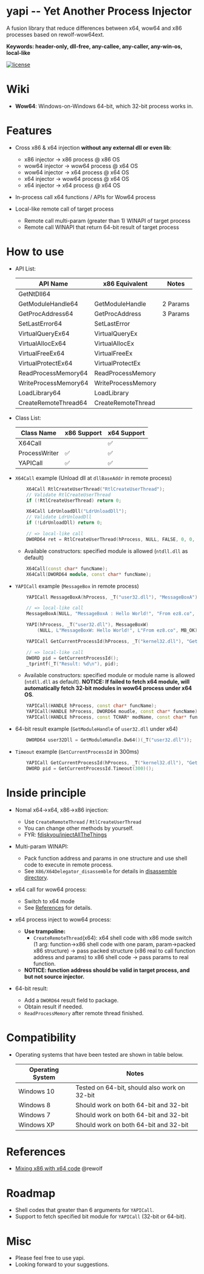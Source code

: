 # yapi -- Yet Another Process Injector
A fusion library that reduce differences between x64, wow64 and x86 processes based on rewolf-wow64ext.

**Keywords: header-only, dll-free, any-callee, any-caller, any-win-os, local-like**

[![license](https://img.shields.io/badge/license-MIT-brightgreen.svg?style=flat)](https://github.com/ez8-co/yapi/blob/master/LICENSE)

# Wiki

- **Wow64**: Windows-on-Windows 64-bit, which 32-bit process works in.

# Features

- Cross x86 & x64 injection **without any external dll or even lib**:
    - x86 injector -> x86 process @ x86 OS
    - wow64 injector -> wow64 process @ x64 OS
    - wow64 injector -> x64 process @ x64 OS
    - x64 injector -> wow64 process @ x64 OS
    - x64 injector -> x64 process @ x64 OS

- In-process call x64 functions / APIs for Wow64 process

- Local-like remote call of target process
    - Remote call multi-param (greater than 1) WINAPI of target process
    - Remote call WINAPI that return 64-bit result of target process

# How to use

- API List:

    |  API Name       |   x86 Equivalent   | Notes         |
    |---------------|------------------------|---------------|
    | GetNtDll64           |                         |       |
    | GetModuleHandle64    | GetModuleHandle         | 2 Params |
    | GetProcAddress64     | GetProcAddress          | 3 Params |
    | SetLastError64       | SetLastError            |       |
    | VirtualQueryEx64     | VirtualQueryEx          |       |
    | VirtualAllocEx64     | VirtualAllocEx          |       |
    | VirtualFreeEx64      | VirtualFreeEx           |       |
    | VirtualProtectEx64   | VirtualProtectEx        |       |
    | ReadProcessMemory64  | ReadProcessMemory       |       |
    | WriteProcessMemory64 | WriteProcessMemory      |       |
    | LoadLibrary64        | LoadLibrary             |       |
    | CreateRemoteThread64 | CreateRemoteThread      |       |

- Class List:

    |  Class Name       |   x86 Support   | x64 Support         |
    |---------------|------------------------|---------------|
    | X64Call           |  | :white_check_mark: |
    | ProcessWriter    | :white_check_mark: | :white_check_mark: |
    | YAPICall     | :white_check_mark: | :white_check_mark: |

- `X64Call` example (Unload dll at `dllBaseAddr` in remote process)

    ```cpp
        X64Call RtlCreateUserThread("RtlCreateUserThread");
        // Validate RtlCreateUserThread
        if (!RtlCreateUserThread) return 0;

        X64Call LdrUnloadDll("LdrUnloadDll");
        // Validate LdrUnloadDll
        if (!LdrUnloadDll) return 0;

        // => local-like call
        DWORD64 ret = RtlCreateUserThread(hProcess, NULL, FALSE, 0, 0, NULL, LdrUnloadDll, dllBaseAddr, NULL, NULL);
    ```

    - Available constructors: specified module is allowed (`ntdll.dll` as default)
    
    ```cpp
        X64Call(const char* funcName);
        X64Call(DWORD64 module, const char* funcName);
    ```

- `YAPICall` example (`MessageBox` in remote process)

    ```cpp
        YAPICall MessageBoxA(hProcess, _T("user32.dll"), "MessageBoxA");

        // => local-like call
        MessageBoxA(NULL, "MessageBoxA : Hello World!", "From ez8.co", MB_OK);

        YAPI(hProcess, _T("user32.dll"), MessageBoxW)
            (NULL, L"MessageBoxW: Hello World!", L"From ez8.co", MB_OK);

        YAPICall GetCurrentProcessId(hProcess, _T("kernel32.dll"), "GetCurrentProcessId");

        // => local-like call
        DWORD pid = GetCurrentProcessId();
        _tprintf(_T("Result: %d\n"), pid);
    ```

    - Available constructors: specified module or module name is allowed (`ntdll.dll` as default). **NOTICE: If failed to fetch x64 module, will automatically fetch 32-bit modules in wow64 process under x64 OS**.

    ```cpp
        YAPICall(HANDLE hProcess, const char* funcName);
        YAPICall(HANDLE hProcess, DWORD64 moudle, const char* funcName);
        YAPICall(HANDLE hProcess, const TCHAR* modName, const char* funcName);
    ```

- 64-bit result example (`GetModuleHandle` of `user32.dll` under x64)

    ```cpp
        DWORD64 user32Dll = GetModuleHandle.Dw64()(_T("user32.dll"));
    ```

- `Timeout` example (`GetCurrentProcessId` in 300ms)

    ```cpp
        YAPICall GetCurrentProcessId(hProcess, _T("kernel32.dll"), "GetCurrentProcessId");
        DWORD pid = GetCurrentProcessId.Timeout(300)();
    ```

# Inside principle

- Nomal x64->x64, x86->x86 injection:
  - Use `CreateRemoteThread` / `RtlCreateUserThread`
  - You can change other methods by yourself.
  - FYR: [fdiskyou/injectAllTheThings](https://github.com/fdiskyou/injectAllTheThings)

- Multi-param WINAPI:
  - Pack function address and params in one structure and use shell code to execute in remote process.
  - See `X86/X64Delegator_disassemble` for details in [disassemble directory](https://github.com/ez8-co/yapi/tree/master/disassemble).

- x64 call for wow64 process:
  - Switch to x64 mode
  - See [References](#references) for details.

- x64 process inject to wow64 process:
  - **Use trampoline:**
    - `CreateRemoteThread`(x64): x64 shell code with x86 mode switch (1 arg: function->x86 shell code with one param, param->packed x86 structure) -> pass packed structure (x86 real to call function address and params) to x86 shell code -> pass params to real function.
  - **NOTICE: function address should be valid in target process, and but not source injector.**

- 64-bit result:
  - Add a `DWORD64` result field to package.
  - Obtain result if needed.
  - `ReadProcessMemory` after remote thread finished.

# Compatibility

- Operating systems that have been tested are shown in table below.

    | Operating System      |   Notes  |
    |-----------------------|----------|
    | Windows 10            | Tested on 64-bit, should also work on 32-bit |
    | Windows 8             | Should work on both 64-bit and 32-bit |
    | Windows 7             | Should work on both 64-bit and 32-bit |
    | Windows XP            | Should work on both 64-bit and 32-bit |

# References

- [Mixing x86 with x64 code](http://blog.rewolf.pl/blog/?p=102) @rewolf

# Roadmap

- Shell codes that greater than 6 arguments for `YAPICall`.
- Support to fetch specified bit module for `YAPICall` (32-bit or 64-bit).

# Misc

- Please feel free to use yapi.
- Looking forward to your suggestions.

